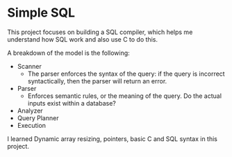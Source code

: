 # Simple SQL 


This project focuses on building a SQL compiler, which helps me understand how SQL work and also use C to do this. 

A breakdown of the model is the following: 

* Scanner
  + The parser enforces the syntax of the query: if the query is incorrect syntactically, then the parser will return an error. 
* Parser
  + Enforces semantic rules, or the meaning of the query. Do the actual inputs exist within a database?
* Analyzer
* Query Planner
* Execution

I learned Dynamic array resizing, pointers, basic C and SQL syntax in this project. 
